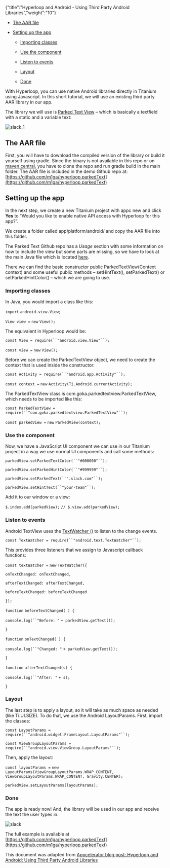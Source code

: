 {"title":"Hyperloop and Android - Using Third Party Android Libraries","weight":"10"}

* [The AAR file](#the-aar-file)

* [Setting up the app](#setting-up-the-app)

    * [Importing classes](#importing-classes)

    * [Use the component](#use-the-component)

    * [Listen to events](#listen-to-events)

    * [Layout](#layout)

    * [Done](#done)

With Hyperloop, you can use native Android libraries directly in Titanium using Javascript. In this short tutorial, we will use an existing third party AAR library in our app.

The library we will use is [Parked Text View](https://github.com/foxsake/ParkedTextView) – which is basically a textfield with a static and a variable text:

![slack_1](/Images/appc/s3.amazonaws.com/www.appcelerator.com.images/slack_1.png)

## The AAR file

First, you will have to download the compiled version of the library or build it yourself using gradle. Since the binary is not available in this repo or on [maven central](http://search.maven.org/), you have to clone the repo and run gradle build in the main folder. The AAR file is included in the demo Github repo at: [https://github.com/m1ga/hyperloop.parkedText](https://github.com/m1ga/hyperloop.parkedText)

## Setting up the app

In the next step, we create a new Titanium project with appc new and click **Yes** to “Would you like to enable native API access with Hyperloop for this app?”.

We create a folder called app/platform/android/ and copy the AAR file into this folder.

The Parked Text Github repo has a _Usage_ section with some information on how to include the view but some parts are missing, so we have to look at the main Java file which is located [here](https://github.com/foxsake/ParkedTextView/blob/master/parkedtextview/src/main/java/com/goka/parkedtextview/ParkedTextView.java).

There we can find the basic constructor public ParkedTextView(Context context) and some useful public methods – setHintText(), setParkedText() or setParkedHintColor() – which we are going to use.

### Importing classes

In Java, you would import a class like this:

`import` `android.view.View;`

`View view =` `new` `View();`

The equivalent in Hyperloop would be:

`const View = require(``"android.view.View"``);`

`const view =` `new` `View();`

Before we can create the ParkedTextView object, we need to create the context that is used inside the constructor:

`const Activity = require(``"android.app.Activity"``);`

`const context =` `new` `Activity(Ti.Android.currentActivity);`

The ParkedTextView class is com.goka.parkedtextview.ParkedTextView, which needs to be imported like this:

`const ParkedTextView = require(``"com.goka.parkedtextview.ParkedTextView"``);`

`const parkedView =` `new` `ParkedView(context);`

### Use the component

Now, we have a JavaScript UI component we can use in our Titanium project in a way we use normal UI components and call some methods:

`parkedView.setParkedTextColor(``"#000000"``);`

`parkedView.setParkedHintColor(``"#999999"``);`

`parkedView.setParkedText(``".slack.com"``);`

`parkedView.setHintText(``"your-team"``);`

Add it to our window or a view:

`$.index.add(parkedView);` `// $.view.add(parkedView);`

### Listen to events

Android TextView uses the [TextWatcher ()](https://developer.android.com/reference/android/text/TextWatcher.html) to listen to the change events.

`const TextWatcher = require(``"android.text.TextWatcher"``);`

This provides three listeners that we assign to Javascript callback functions:

`const textWatcher =` `new` `TextWatcher({`

`onTextChanged: onTextChanged,`

`afterTextChanged: afterTextChanged,`

`beforeTextChanged: beforeTextChanged`

`});`

`function` `beforeTextChanged( ) {`

`console.log(``"Before: "` `+ parkedView.getText());`

`}`

`function` `onTextChanged( ) {`

`console.log(``"Changed: "` `+ parkedView.getText());`

`}`

`function` `afterTextChanged(s) {`

`console.log(``"After: "` `+ s);`

`}`

### Layout

The last step is to apply a layout, so it will take as much space as needed (like Ti.UI.SIZE). To do that, we use the Android LayoutParams. First, import the classes:

`const LayoutParams = require(``"android.widget.FrameLayout.LayoutParams"``);`

`const ViewGroupLayoutParams = require(``"android.view.ViewGroup.LayoutParams"``);`

Then, apply the layout:

`const layoutParams =` `new` `LayoutParams(ViewGroupLayoutParams.WRAP_CONTENT, ViewGroupLayoutParams.WRAP_CONTENT, Gravity.CENTER);`

`parkedView.setLayoutParams(layoutParams);`

### Done

The app is ready now! And, the library will be used in our app and receive the text the user types in.

![slack](/Images/appc/s3.amazonaws.com/www.appcelerator.com.images/slack.png)

The full example is available at [https://github.com/m1ga/hyperloop.parkedText](https://github.com/m1ga/hyperloop.parkedText)

This document was adapted from [Appcelerator blog post: Hyperloop and Android: Using Third Party Android Libraries](https://www.appcelerator.com/blog/2018/12/hyperloop-and-android-using-third-party-android-libraries/?utm_source=Axway+Appcelerator&utm_campaign=bf1687b383-BLOG_ROUNDUP_2018_12_14&utm_medium=email&utm_term=0_763a3fa2c9-bf1687b383-430799269)
